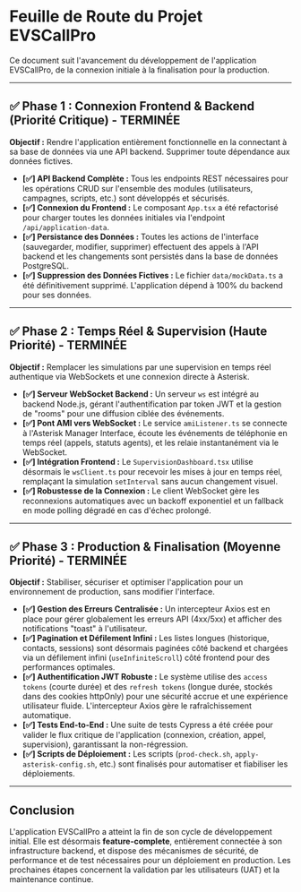 # Feuille de Route du Projet EVSCallPro

Ce document suit l'avancement du développement de l'application EVSCallPro, de la connexion initiale à la finalisation pour la production.

---

## ✅ Phase 1 : Connexion Frontend & Backend (Priorité Critique) - TERMINÉE

**Objectif :** Rendre l'application entièrement fonctionnelle en la connectant à sa base de données via une API backend. Supprimer toute dépendance aux données fictives.

-   **[✅] API Backend Complète :** Tous les endpoints REST nécessaires pour les opérations CRUD sur l'ensemble des modules (utilisateurs, campagnes, scripts, etc.) sont développés et sécurisés.
-   **[✅] Connexion du Frontend :** Le composant `App.tsx` a été refactorisé pour charger toutes les données initiales via l'endpoint `/api/application-data`.
-   **[✅] Persistance des Données :** Toutes les actions de l'interface (sauvegarder, modifier, supprimer) effectuent des appels à l'API backend et les changements sont persistés dans la base de données PostgreSQL.
-   **[✅] Suppression des Données Fictives :** Le fichier `data/mockData.ts` a été définitivement supprimé. L'application dépend à 100% du backend pour ses données.

---

## ✅ Phase 2 : Temps Réel & Supervision (Haute Priorité) - TERMINÉE

**Objectif :** Remplacer les simulations par une supervision en temps réel authentique via WebSockets et une connexion directe à Asterisk.

-   **[✅] Serveur WebSocket Backend :** Un serveur `ws` est intégré au backend Node.js, gérant l'authentification par token JWT et la gestion de "rooms" pour une diffusion ciblée des événements.
-   **[✅] Pont AMI vers WebSocket :** Le service `amiListener.ts` se connecte à l'Asterisk Manager Interface, écoute les événements de téléphonie en temps réel (appels, statuts agents), et les relaie instantanément via le WebSocket.
-   **[✅] Intégration Frontend :** Le `SupervisionDashboard.tsx` utilise désormais le `wsClient.ts` pour recevoir les mises à jour en temps réel, remplaçant la simulation `setInterval` sans aucun changement visuel.
-   **[✅] Robustesse de la Connexion :** Le client WebSocket gère les reconnexions automatiques avec un backoff exponentiel et un fallback en mode polling dégradé en cas d'échec prolongé.

---

## ✅ Phase 3 : Production & Finalisation (Moyenne Priorité) - TERMINÉE

**Objectif :** Stabiliser, sécuriser et optimiser l'application pour un environnement de production, sans modifier l'interface.

-   **[✅] Gestion des Erreurs Centralisée :** Un intercepteur Axios est en place pour gérer globalement les erreurs API (4xx/5xx) et afficher des notifications "toast" à l'utilisateur.
-   **[✅] Pagination et Défilement Infini :** Les listes longues (historique, contacts, sessions) sont désormais paginées côté backend et chargées via un défilement infini (`useInfiniteScroll`) côté frontend pour des performances optimales.
-   **[✅] Authentification JWT Robuste :** Le système utilise des `access tokens` (courte durée) et des `refresh tokens` (longue durée, stockés dans des cookies httpOnly) pour une sécurité accrue et une expérience utilisateur fluide. L'intercepteur Axios gère le rafraîchissement automatique.
-   **[✅] Tests End-to-End :** Une suite de tests Cypress a été créée pour valider le flux critique de l'application (connexion, création, appel, supervision), garantissant la non-régression.
-   **[✅] Scripts de Déploiement :** Les scripts (`prod-check.sh`, `apply-asterisk-config.sh`, etc.) sont finalisés pour automatiser et fiabiliser les déploiements.

---

## Conclusion

L'application EVSCallPro a atteint la fin de son cycle de développement initial. Elle est désormais **feature-complete**, entièrement connectée à son infrastructure backend, et dispose des mécanismes de sécurité, de performance et de test nécessaires pour un déploiement en production. Les prochaines étapes concernent la validation par les utilisateurs (UAT) et la maintenance continue.